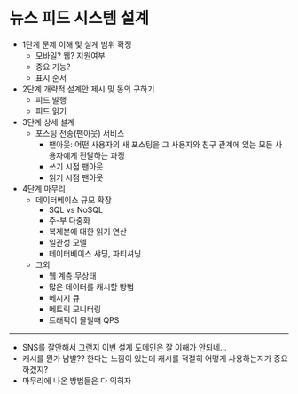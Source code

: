 # 뉴스 피드 시스템 설계
- 1단계 문제 이해 및 설계 범위 확정
    - 모바일? 웹? 지원여부
    - 중요 기능?
    - 표시 순서
- 2단계 개략적 설계안 제시 및 동의 구하기
    - 피드 발행
    - 피드 읽기
- 3단계 상세 설계
    - 포스팅 전송(팬아웃) 서비스
        - 팬아웃: 어떤 사용자의 새 포스팅을 그 사용자와 친구 관계에 있는 모든 사용자에게 전달하는 과정
        - 쓰기 시점 팬아웃
        - 읽기 시점 팬아웃
- 4단계 마무리
    - 데이터베이스 규모 확장
        - SQL vs NoSQL
        - 주-부 다중화
        - 복제본에 대한 읽기 연산
        - 일관성 모델
        - 데이터베이스 샤딩, 파티셔닝
    - 그외
        - 웹 계층 무상태
        - 많은 데이터를 캐시할 방법
        - 메시지 큐
        - 메트릭 모니터링
        - 트래픽이 몰릴때 QPS
---

- SNS를 잘안해서 그런지 이번 설계 도메인은 잘 이해가 안되네...
- 캐시를 뭔가 남발?? 한다는 느낌이 있는데 캐시를 적절히 어떻게 사용하는지가 중요하겠지?
- 마무리에 나온 방법들은 다 익히자